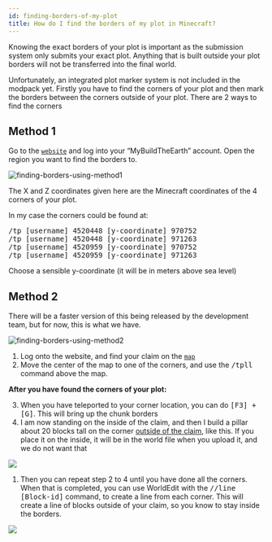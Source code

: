 ```yaml
---
id: finding-borders-of-my-plot
title: How do I find the borders of my plot in Minecraft?
---
```


Knowing the exact borders of your plot is important as the submission system only submits your exact plot. Anything that is built outside your plot borders will not be transferred into the final world.

Unfortunately, an integrated plot marker system is not included in the modpack yet.
Firstly you have to find the corners of your plot and then mark the borders between the corners outside of your plot.
There are 2 ways to find  the corners

## Method 1 

Go to the [`website`](https://buildtheearth.net) and log into your “MyBuildTheEarth” account.
Open the region you want to find the borders to.

![finding-borders-using-method1](@site/static/media/docs/builder-guide/finding-borders/method1.png)

The X and Z coordinates given here are the Minecraft coordinates of the 4 corners of your plot.

In my case the corners could be found at:

<kbd>/tp [username] 4520448 [y-coordinate] 970752</kbd>
<br />
<kbd>/tp [username] 4520448 [y-coordinate] 971263</kbd>
<br />
<kbd>/tp [username] 4520959 [y-coordinate] 970752</kbd>
<br />
<kbd>/tp [username] 4520959 [y-coordinate] 971263</kbd>

Choose a sensible y-coordinate (it will be in meters above sea level)

## Method 2 

There will be a faster version of this being released by the development team, but for now, this is what we have.

![finding-borders-using-method2](@site/static/media/docs/builder-guide/finding-borders/method2.png)

1. Log onto the website, and find your claim on the [`map`](https://buildtheearth.net/map)
2. Move the center of the map to one of the corners, and use the <kbd>/tpll</kbd> command above the map.

**After you have found the corners of your plot:**

3. When you have teleported to your corner location, you can do <kbd>[F3] + [G]</kbd>. This will bring up the chunk borders
4. I am now standing on the inside of the claim, and then I build a pillar about 20 blocks tall on the corner <u>outside of the claim</u>, like this. If you place it on the inside, it will be in the world file when you upload it, and we do not want that

![](@site/static/media/docs/builder-guide/finding-borders/demo1.png)

1. Then you can repeat step 2 to 4 until you have done all the corners. When that is completed, you can use WorldEdit with the <kbd>//line [Block-id]</kbd> command, to create a line from each corner. This will create a line of blocks outside of your claim, so you know to stay inside the borders.

![](@site/static/media/docs/builder-guide/finding-borders/demo2.png)
   
